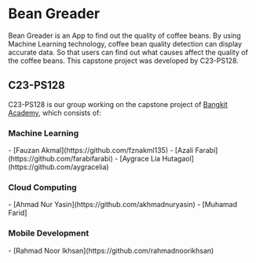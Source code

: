 # Bean Greader
Bean Greader is an App to find out the quality of coffee beans. By using Machine Learning technology, coffee bean quality detection can display accurate data. So that users can find out what causes affect the quality of the coffee beans. This capstone project was developed by C23-PS128.

## C23-PS128
C23-PS128 is our group working on the capstone project of [Bangkit Academy]("https://grow.google/intl/id_id/bangkit/?tab=machine-learning"), which consists of:

<h3>Machine Learning</h3>
- [Fauzan Akmal](https://github.com/fznakml135)
- [Azali Farabi](https://github.com/farabifarabi)
- [Aygrace Lia Hutagaol](https://github.com/aygracelia)

 <h3>Cloud Computing</h3>
- [Ahmad Nur Yasin](https://github.com/akhmadnuryasin)
- [Muhamad Farid]

<h3>Mobile Development</h3>
- [Rahmad Noor Ikhsan](https://github.com/rahmadnoorikhsan)
